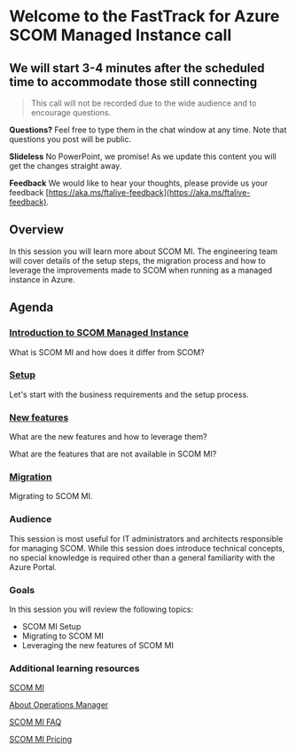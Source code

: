 # Welcome to the FastTrack for Azure SCOM Managed Instance call

## We will start 3-4 minutes after the scheduled time to accommodate those still connecting

> This call will not be recorded due to the wide audience and to encourage questions.

**Questions?** Feel free to type them in the chat window at any time. Note that questions you post will be public.

**Slideless** No PowerPoint, we promise! As we update this content you will get the changes straight away.

**Feedback** We would like to hear your thoughts, please provide us your feedback [https://aka.ms/ftalive-feedback](https://aka.ms/ftalive-feedback).

## Overview

In this session you will learn more about SCOM MI. The engineering team will cover details of the setup steps, the migration process and how to leverage the improvements made to SCOM when running as a managed instance in Azure.

## Agenda

### [Introduction to SCOM Managed Instance](intro.md)

What is SCOM MI and how does it differ from SCOM?

### [Setup](setup.md)

Let's start with the business requirements and the setup process.

### [New features](newfeatures.md)

What are the new features and how to leverage them?

What are the features that are not available in SCOM MI?

### [Migration](migration.md)

Migrating to SCOM MI.

### Audience

This session is most useful for IT administrators and architects responsible for managing SCOM. While this session does introduce technical concepts, no special knowledge is required other than a general familiarity with the Azure Portal.

### Goals

In this session you will review the following topics:

- SCOM MI Setup
- Migrating to SCOM MI
- Leveraging the new features of SCOM MI

### Additional learning resources

[SCOM MI](https://docs.microsoft.com/en-us/azure/azure-monitor/insights/scom-mi-overview)

[About Operations Manager](https://learn.microsoft.com/en-us/system-center/scom/welcome?view=sc-om-2022)

[SCOM MI FAQ](https://learn.microsoft.com/en-us/system-center/scom/faq?view=sc-om-2022)

[SCOM MI Pricing](https://azure.microsoft.com/en-us/pricing/details/monitor/)

